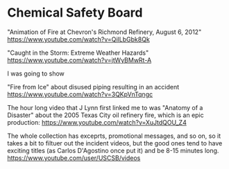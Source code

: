 Chemical Safety Board
=====================

"Animation of Fire at Chevron's Richmond Refinery, August 6, 2012"
https://www.youtube.com/watch?v=QiILbGbk8Qk

"Caught in the Storm: Extreme Weather Hazards"
https://www.youtube.com/watch?v=jtWyBMwRt-A

I was going to show

"Fire from Ice" about disused piping resulting in an accident
https://www.youtube.com/watch?v=3QKpVnTqngc

The hour long video that J Lynn first linked me to was "Anatomy of a Disaster"
about the 2005 Texas City oil refinery fire, which is an epic production:
https://www.youtube.com/watch?v=XuJtdQOU_Z4

The whole collection has exceprts, promotional messages, and so on, so it
takes a bit to filtuer out the incident videos, but the good ones tend to have
exciting titles (as Carlos D'Agostino once put it) and be 8-15 minutes long.
https://www.youtube.com/user/USCSB/videos




